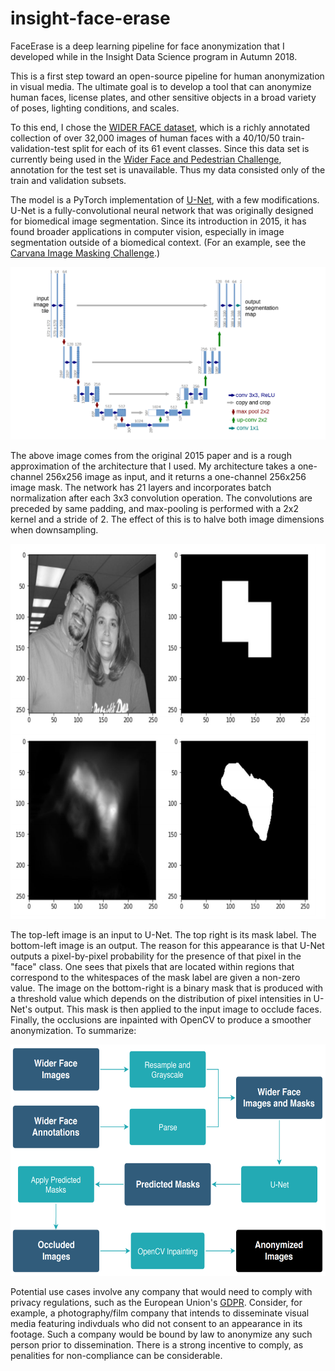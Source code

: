 # insight-face-erase
FaceErase is a deep learning pipeline for face anonymization that I developed while in the Insight Data Science program in Autumn 2018.

This is a first step toward an open-source pipeline for human anonymization in visual media. The ultimate goal is to develop a  tool that can anonymize human faces, license plates, and other sensitive objects in a broad variety of poses, lighting conditions, and scales.

To this end, I chose the <a href="http://mmlab.ie.cuhk.edu.hk/projects/WIDERFace/">WIDER FACE dataset</a>, which is a richly annotated collection of over 32,000 images of human faces with a 40/10/50 train-validation-test split for each of its 61 event classes. Since this data set is currently being used in the <a href="http://wider-challenge.org/">Wider Face and Pedestrian Challenge</a>, annotation for the test set is unavailable. Thus my data consisted only of the train and validation subsets.

The model is a PyTorch implementation of <a href="https://arxiv.org/abs/1505.04597">U-Net</a>, with a few modifications. U-Net is a fully-convolutional neural network that was originally designed for biomedical image segmentation. Since its introduction in 2015, it has found broader applications in computer vision, especially in image segmentation outside of a biomedical context. (For an example, see the <a href="https://www.kaggle.com/c/carvana-image-masking-challenge">Carvana Image Masking Challenge</a>.)

<p align="center">
  <img src="https://github.com/admshumar/insight-face-erase/blob/master/img/unet.png">
  </p>

The above image comes from the original 2015 paper and is a rough approximation of the architecture that I used. My architecture takes a one-channel 256x256 image as input, and it returns a one-channel 256x256 image mask. The network has 21 layers and incorporates batch normalization after each 3x3 convolution operation. The convolutions are preceded by same padding, and max-pooling is performed with a 2x2 kernel and a stride of 2. The effect of this is to halve both image dimensions when downsampling.

<p align="center">
<img src="https://github.com/admshumar/insight-face-erase/blob/master/img/example_masks.png" width="600" height="600">
  </p>
  
The top-left image is an input to U-Net. The top right is its mask label. The bottom-left image is an output. The reason for this appearance is that U-Net outputs a pixel-by-pixel probability for the presence of that pixel in the "face" class. One sees that pixels that are located within regions that correspond to the whitespaces of the mask label are given a non-zero value. The image on the bottom-right is a binary mask that is produced with a threshold value which depends on the distribution of pixel intensities in U-Net's output. This mask is then applied to the input image to occlude faces. Finally, the occlusions are inpainted with OpenCV to produce a smoother anonymization. To summarize:

<p align="center">
<img src="https://github.com/admshumar/insight-face-erase/blob/master/img/pipeline.png" width="600" height="370">
  </p>

Potential use cases involve any company that would need to comply with privacy regulations, such as the European Union's <a href="https://en.wikipedia.org/wiki/General_Data_Protection_Regulation">GDPR</a>. Consider, for example, a photography/film company that intends to disseminate visual media featuring indivduals who did not consent to an appearance in its footage. Such a company would be bound by law to anonymize any such person prior to dissemination. There is a strong incentive to comply, as penalities for non-compliance can be considerable.
